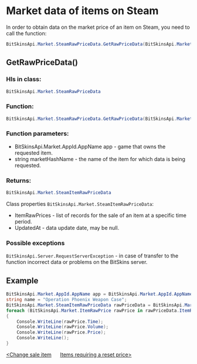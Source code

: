 ﻿# Market data of items on Steam

In order to obtain data on the market price of an item on Steam, you need to call the function:

```csharp
BitSkinsApi.Market.SteamRawPriceData.GetRawPriceData(BitSkinsApi.Market.AppId.AppName app, string marketHashName);
```

## GetRawPriceData()

### НIs in class:

```csharp
BitSkinsApi.Market.SteamRawPriceData
```

### Function:

```csharp
BitSkinsApi.Market.SteamRawPriceData.GetRawPriceData(BitSkinsApi.Market.AppId.AppName app, string marketHashName);
```

### Function parameters:

* BitSkinsApi.Market.AppId.AppName app - game that owns the requested item.
* string marketHashName - the name of the item for which data is being requested.

### Returns:

```csharp
BitSkinsApi.Market.SteamItemRawPriceData
```

Class properties ```BitSkinsApi.Market.SteamItemRawPriceData```:
* ItemRawPrices - list of records for the sale of an item at a specific time period.
* UpdatedAt - data update date, may be null.

### Possible exceptions
```BitSkinsApi.Server.RequestServerException``` - in case of transfer to the function incorrect data or problems on the BitSkins server.

## Example

```csharp
BitSkinsApi.Market.AppId.AppName app = BitSkinsApi.Market.AppId.AppName.CounterStrikGlobalOffensive;
string name = "Operation Phoenix Weapon Case";
BitSkinsApi.Market.SteamItemRawPriceData rawPriceData = BitSkinsApi.Market.SteamRawPriceData.GetRawPriceData(app, name);
foreach (BitSkinsApi.Market.ItemRawPrice rawPrice in rawPriceData.ItemRawPrices)
{
    Console.WriteLine(rawPrice.Time);
    Console.WriteLine(rawPrice.Volume);
    Console.WriteLine(rawPrice.Price);
    Console.WriteLine();
}
```

[<Change sale item](https://github.com/Captious99/BitSkinsApi/blob/master/docs/eng/market/modify_sale.md) &nbsp;&nbsp;&nbsp;&nbsp; [Items requiring a reset price>](https://github.com/Captious99/BitSkinsApi/blob/master/docs/eng/market/reset_price_items.md)